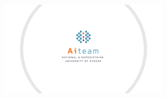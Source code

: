 <div align="center">
<img align="center" src="https://github.com/AI-team-UoA/.github/blob/main/md-logo.png?raw=true"/>
</div>

